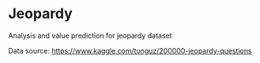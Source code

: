 # Jeopardy
Analysis and value prediction for jeopardy dataset


Data source: https://www.kaggle.com/tunguz/200000-jeopardy-questions
